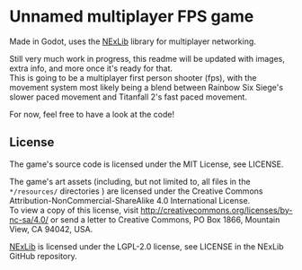 # Unnamed multiplayer FPS game  
Made in Godot, uses the [NExLib](https://github.com/steveplays28/nexlib) library for multiplayer networking.

Still very much work in progress, this readme will be updated with images, extra info, and more once it's ready for that.  
This is going to be a multiplayer first person shooter (fps), with the movement system most likely being a blend between Rainbow Six Siege's slower paced movement and Titanfall 2's fast paced movement.

For now, feel free to have a look at the code!

## License  
The game's source code is licensed under the MIT License, see LICENSE.

The game's art assets (including, but not limited to, all files in the `*/resources/` directories ) are licensed under the Creative Commons Attribution-NonCommercial-ShareAlike 4.0 International License.  
To view a copy of this license, visit http://creativecommons.org/licenses/by-nc-sa/4.0/ or send a letter to Creative Commons, PO Box 1866, Mountain View, CA 94042, USA.

[NExLib](https://github.com/steveplays28/nexlib) is licensed under the LGPL-2.0 license, see LICENSE in the NExLib GitHub repository.
